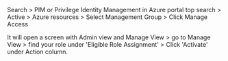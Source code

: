 Search > PIM or Privilege Identity Management in Azure portal top search > Active > Azure resources > Select Management Group > Click Manage Access

It will open a screen with Admin view and Manage View > go to Manage View > find your role under 'Eligible Role Assignment' > Click 'Activate' under Action column. 
